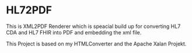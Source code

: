 # HL72PDF
This is XML2PDF Renderer which is speacial build up for converting HL7 CDA and HL7 FHIR into PDF and embedding the xml file.

This Project is based on my HTMLConverter and the Apache Xalan Projekt.
